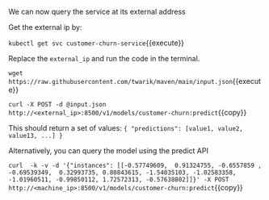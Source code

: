 We can now query the service at its external address

Get the external ip by:

`kubectl get svc customer-churn-service`{{execute}}

Replace the `external_ip` and run the code in the terminal.

`wget https://raw.githubusercontent.com/twarik/maven/main/input.json`{{execute}}

`curl -X POST -d @input.json http://<external_ip>:8500/v1/models/customer-churn:predict`{{copy}}

This should return a set of values: `{ "predictions": [value1, value2, value13, ...] }`

Alternatively, you can query the model using the predict API

<!-- `curl -d '{"instances": [-0.57749609,  0.91324755, -0.6557859 , -0.69539349,  0.32993735, 0.80843615, -1.54035103, -1.02583358, -1.01960511, -0.99850112, 1.72572313, -0.57638802]}' -X POST http://<machine_ip>:8500/v1/models/customer-churn:predict`{{copy}} -->

`curl  -k -v -d '{"instances": [[-0.57749609,  0.91324755, -0.6557859 , -0.69539349,  0.32993735, 0.80843615, -1.54035103, -1.02583358, -1.01960511, -0.99850112, 1.72572313, -0.57638802]]}' -X POST http://<machine_ip>:8500/v1/models/customer-churn:predict`{{copy}}
